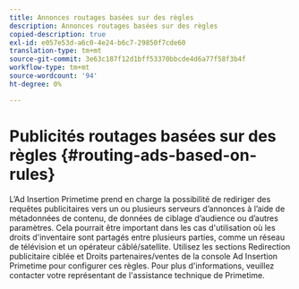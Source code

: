 ```yaml
---
title: Annonces routages basées sur des règles
description: Annonces routages basées sur des règles
copied-description: true
exl-id: e057e53d-a6c0-4e24-b6c7-29850f7cde60
translation-type: tm+mt
source-git-commit: 3e63c187f12d1bff53370bbcde4d6a77f58f3b4f
workflow-type: tm+mt
source-wordcount: '94'
ht-degree: 0%

---
```


# Publicités routages basées sur des règles {#routing-ads-based-on-rules}

L’Ad Insertion Primetime prend en charge la possibilité de rediriger des requêtes publicitaires vers un ou plusieurs serveurs d’annonces à l’aide de métadonnées de contenu, de données de ciblage d’audience ou d’autres paramètres. Cela pourrait être important dans les cas d&#39;utilisation où les droits d&#39;inventaire sont partagés entre plusieurs parties, comme un réseau de télévision et un opérateur câblé/satellite. Utilisez les sections Redirection publicitaire ciblée et Droits partenaires/ventes de la console Ad Insertion Primetime pour configurer ces règles. Pour plus d&#39;informations, veuillez contacter votre représentant de l&#39;assistance technique de Primetime.
